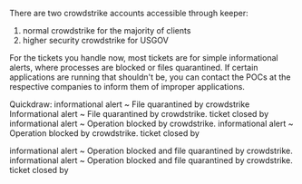 
There are two crowdstrike accounts accessible through keeper: 
1. normal crowdstrike for the majority of clients
2. higher security crowdstrike for USGOV

For the tickets you handle now, most tickets are for simple informational alerts, where processes are blocked or files quarantined. If certain applications are running that shouldn't be, you can contact the POCs at the respective companies to inform them of improper applications. 


Quickdraw:
informational alert ~ File quarantined by crowdstrike
Informational alert ~ File quarantined by crowdstrike. ticket closed by 
informational alert ~ Operation blocked by crowdstrike.
informational alert ~ Operation blocked by crowdstrike. ticket closed by 

informational alert ~ Operation blocked and file quarantined by crowdstrike. 
informational alert ~ Operation blocked and file quarantined by crowdstrike. ticket closed by 
